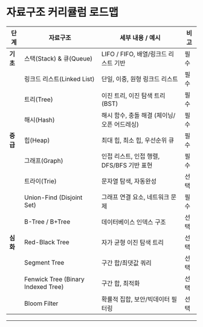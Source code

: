 # 자료구조 커리큘럼 로드맵

| 단계     | 자료구조                               | 세부 내용 / 예시                   | 비고 |
| ------ | ---------------------------------- | ---------------------------- | -- |
| **기초** | 스택(Stack) & 큐(Queue)               | LIFO / FIFO, 배열/링크드 리스트 기반   | 필수 |
|        | 링크드 리스트(Linked List)               | 단일, 이중, 원형 링크드 리스트           | 필수 |
|        | 트리(Tree)                           | 이진 트리, 이진 탐색 트리(BST)         | 필수 |
|        | 해시(Hash)                           | 해시 함수, 충돌 해결 (체이닝/오픈 어드레싱)   | 필수 |
| **중급** | 힙(Heap)                            | 최대 힙, 최소 힙, 우선순위 큐           | 필수 |
|        | 그래프(Graph)                         | 인접 리스트, 인접 행렬, DFS/BFS 기반 표현 | 필수 |
|        | 트라이(Trie)                          | 문자열 탐색, 자동완성                 | 선택 |
|        | Union-Find (Disjoint Set)          | 그래프 연결 요소, 네트워크 문제           | 필수 |
|        | B-Tree / B+Tree                    | 데이터베이스 인덱스 구조                | 선택 |
| **심화** | Red-Black Tree                     | 자가 균형 이진 탐색 트리               | 선택 |
|        | Segment Tree                       | 구간 합/최댓값 쿼리                  | 선택 |
|        | Fenwick Tree (Binary Indexed Tree) | 구간 합, 최적화                    | 선택 |
|        | Bloom Filter                       | 확률적 집합, 보안/빅데이터 필터링          | 선택 |

---

